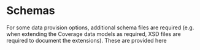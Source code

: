 # Schemas
For some data provision options, additional schema files are required (e.g. when extending the Coverage data models as required, XSD files are required to document the extensions). These are provided here
